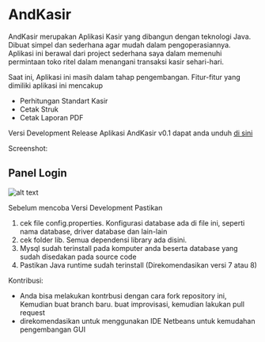 # AndKasir

AndKasir merupakan Aplikasi Kasir yang dibangun dengan teknologi Java. Dibuat simpel dan sederhana agar mudah dalam pengoperasiannya. Aplikasi ini berawal dari project sederhana saya dalam memenuhi permintaan toko ritel dalam menangani transaksi kasir sehari-hari.

Saat ini, Aplikasi ini masih dalam tahap pengembangan. Fitur-fitur yang dimiliki aplikasi ini mencakup 

- Perhitungan Standart Kasir
- Cetak Struk
- Cetak Laporan PDF

Versi Development Release Aplikasi AndKasir v0.1 dapat anda unduh [di sini](https://github.com/andriawan/AndKasir/files/1019473/AndKasir-v0.1.zip)

Screenshot:

## Panel Login 
![alt text](https://github.com/andriawan/AndKasir/blob/development/screenshot/login.png "Panel Login")

Sebelum mencoba Versi Development Pastikan

1. cek file config.properties. Konfigurasi database ada di file ini, seperti nama database, driver database dan lain-lain
2. cek folder lib. Semua dependensi library ada disini.
3. Mysql sudah terinstall pada komputer anda beserta database yang sudah disedakan pada source code
4. Pastikan Java runtime sudah terinstall (Direkomendasikan versi 7 atau 8)


Kontribusi:
- Anda bisa melakukan kontrbusi dengan cara fork repository ini, Kemudian buat branch baru. buat improvisasi, kemudian lakukan pull request
- direkomendasikan untuk menggunakan IDE Netbeans untuk kemudahan pengembangan GUI
